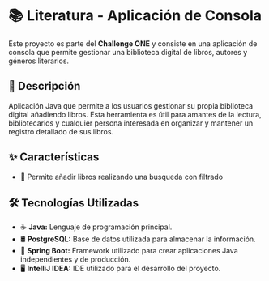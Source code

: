 # 📚 Literatura - Aplicación de Consola

Este proyecto es parte del **Challenge ONE** y consiste en una aplicación de consola que permite gestionar una biblioteca digital de libros, autores y géneros literarios.

## 📝 Descripción

Aplicación Java que permite a los usuarios gestionar su propia biblioteca digital añadiendo libros. Esta herramienta es útil para amantes de la lectura, bibliotecarios y cualquier persona interesada en organizar y mantener un registro detallado de sus libros.

## ✨ Características

- 📖 Permite añadir libros realizando una busqueda con filtrado

## 🛠️ Tecnologías Utilizadas

- ☕ **Java:** Lenguaje de programación principal.
- 🛢️ **PostgreSQL:** Base de datos utilizada para almacenar la información.
- 🌱 **Spring Boot:** Framework utilizado para crear aplicaciones Java independientes y de producción.
- 🖥️ **IntelliJ IDEA:** IDE utilizado para el desarrollo del proyecto.
